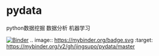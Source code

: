 # pydata
python数据挖掘 数据分析 机器学习

[![Binder](https://mybinder.org/badge.svg)](https://mybinder.org/v2/gh/jingsupo/pydata/master)
.. image:: https://mybinder.org/badge.svg :target: https://mybinder.org/v2/gh/jingsupo/pydata/master
